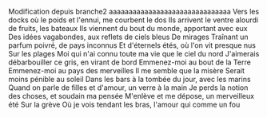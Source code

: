 Modification depuis branche2
aaaaaaaaaaaaaaaaaaaaaaaaaaaaaaa
Vers les docks où le poids et l'ennui, me courbent le dos
Ils arrivent le ventre alourdi de fruits, les bateaux
Ils viennent du bout du monde, apportant avec eux
Des idées vagabondes, aux reflets de ciels bleus
De mirages
Traînant un parfum poivré, de pays inconnus
Et d'éternels étés, où l'on vit presque nus
Sur les plages
Moi qui n'ai connu toute ma vie que le ciel du nord
J'aimerais débarbouiller ce gris, en virant de bord
Emmenez-moi au bout de la Terre
Emmenez-moi au pays des merveilles
Il me semble que la misère
Serait moins pénible au soleil
Dans les bars à la tombée du jour, avec les marins
Quand on parle de filles et d'amour, un verre à la main
Je perds la notion des choses, et soudain ma pensée
M'enlève et me dépose, un merveilleux été
Sur la grève
Où je vois tendant les bras, l'amour qui comme un fou